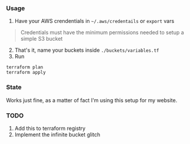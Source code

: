 ### Usage

1) Have your AWS crendentials in `~/.aws/credentails` or ``export`` vars
> Credentials must have the minimum permissions needed to setup a simple S3 bucket

2) That's it, name your buckets inside `./buckets/variables.tf`
3) Run 
```
terraform plan 
terraform apply 
```
  
### State

Works just fine, as a matter of fact I'm using this setup for my website.

  
### TODO

1) Add this to terraform registry
2) Implement the infinite bucket glitch
